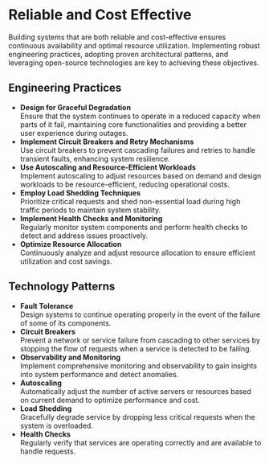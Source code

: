 # Reliable and Cost Effective

Building systems that are both reliable and cost-effective ensures continuous availability and optimal resource utilization. Implementing robust engineering practices, adopting proven architectural patterns, and leveraging open-source technologies are key to achieving these objectives.

## Engineering Practices

- **Design for Graceful Degradation**  
  Ensure that the system continues to operate in a reduced capacity when parts of it fail, maintaining core functionalities and providing a better user experience during outages.
- **Implement Circuit Breakers and Retry Mechanisms**  
  Use circuit breakers to prevent cascading failures and retries to handle transient faults, enhancing system resilience.
- **Use Autoscaling and Resource-Efficient Workloads**  
  Implement autoscaling to adjust resources based on demand and design workloads to be resource-efficient, reducing operational costs.
- **Employ Load Shedding Techniques**  
  Prioritize critical requests and shed non-essential load during high traffic periods to maintain system stability.
- **Implement Health Checks and Monitoring**  
  Regularly monitor system components and perform health checks to detect and address issues proactively.
- **Optimize Resource Allocation**  
  Continuously analyze and adjust resource allocation to ensure efficient utilization and cost savings.

## Technology Patterns

- **Fault Tolerance**  
  Design systems to continue operating properly in the event of the failure of some of its components.
- **Circuit Breakers**  
  Prevent a network or service failure from cascading to other services by stopping the flow of requests when a service is detected to be failing.
- **Observability and Monitoring**  
  Implement comprehensive monitoring and observability to gain insights into system performance and detect anomalies.
- **Autoscaling**  
  Automatically adjust the number of active servers or resources based on current demand to optimize performance and cost.
- **Load Shedding**  
  Gracefully degrade service by dropping less critical requests when the system is overloaded.
- **Health Checks**  
  Regularly verify that services are operating correctly and are available to handle requests. 